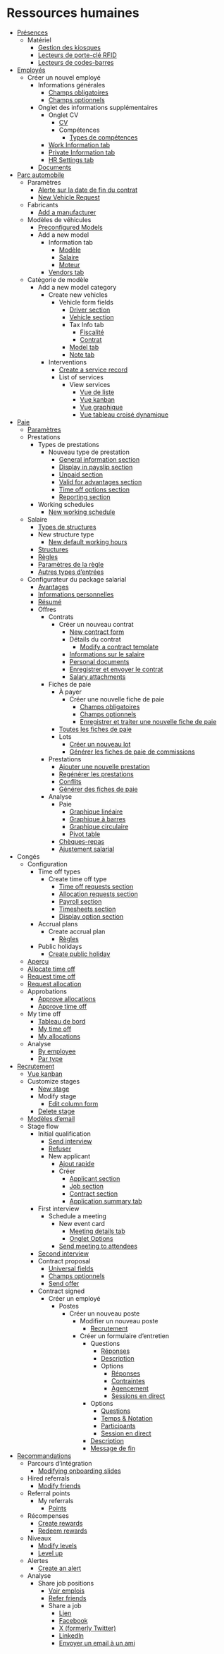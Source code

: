 # Ressources humaines

  * [Présences](hr/attendances.html)
    * Matériel
      * [Gestion des kiosques](hr/attendances/hardware.html#kiosk-management)
      * [Lecteurs de porte-clé RFID](hr/attendances/hardware.html#rfid-key-fob-readers)
      * [Lecteurs de codes-barres](hr/attendances/hardware.html#barcode-scanners)
  * [Employés](hr/employees.html)
    * Créer un nouvel employé
      * Informations générales
        * [Champs obligatoires](hr/employees/new_employee.html#required-fields)
        * [Champs optionnels](hr/employees/new_employee.html#optional-fields)
      * Onglet des informations supplémentaires
        * Onglet CV
          * [CV](hr/employees/new_employee.html#resume)
          * Compétences
            * [Types de compétences](hr/employees/new_employee.html#skill-types)
        * [Work Information tab](hr/employees/new_employee.html#work-information-tab)
        * [Private Information tab](hr/employees/new_employee.html#private-information-tab)
        * [HR Settings tab](hr/employees/new_employee.html#hr-settings-tab)
      * [Documents](hr/employees/new_employee.html#documents)
  * [Parc automobile](hr/fleet.html)
    * Paramètres
      * [Alerte sur la date de fin du contrat](hr/fleet.html#end-date-contract-alert)
      * [New Vehicle Request](hr/fleet.html#new-vehicle-request)
    * Fabricants
      * [Add a manufacturer](hr/fleet.html#add-a-manufacturer)
    * Modèles de véhicules
      * [Preconfigured Models](hr/fleet.html#preconfigured-models)
      * Add a new model
        * Information tab
          * [Modèle](hr/fleet.html#model)
          * [Salaire](hr/fleet.html#salary)
          * [Moteur](hr/fleet.html#engine)
        * [Vendors tab](hr/fleet.html#vendors-tab)
    * Catégorie de modèle
      * Add a new model category
        * Create new vehicles
          * Vehicle form fields
            * [Driver section](hr/fleet/new_vehicle.html#driver-section)
            * [Vehicle section](hr/fleet/new_vehicle.html#vehicle-section)
            * Tax Info tab
              * [Fiscalité](hr/fleet/new_vehicle.html#fiscality)
              * [Contrat](hr/fleet/new_vehicle.html#contract)
            * [Model tab](hr/fleet/new_vehicle.html#model-tab)
            * [Note tab](hr/fleet/new_vehicle.html#note-tab)
        * Interventions
          * [Create a service record](hr/fleet/service.html#create-a-service-record)
          * List of services
            * View services
              * [Vue de liste](hr/fleet/service.html#list-view)
              * [Vue kanban](hr/fleet/service.html#kanban-view)
              * [Vue graphique](hr/fleet/service.html#graph-view)
              * [Vue tableau croisé dynamique](hr/fleet/service.html#pivot-view)
  * [Paie](hr/payroll.html)
    * [Paramètres](hr/payroll.html#settings)
    * Prestations
      * Types de prestations
        * Nouveau type de prestation
          * [General information section](hr/payroll.html#general-information-section)
          * [Display in payslip section](hr/payroll.html#display-in-payslip-section)
          * [Unpaid section](hr/payroll.html#unpaid-section)
          * [Valid for advantages section](hr/payroll.html#valid-for-advantages-section)
          * [Time off options section](hr/payroll.html#time-off-options-section)
          * [Reporting section](hr/payroll.html#reporting-section)
      * Working schedules
        * [New working schedule](hr/payroll.html#new-working-schedule)
    * Salaire
      * [Types de structures](hr/payroll.html#structure-types)
      * New structure type
        * [New default working hours](hr/payroll.html#new-default-working-hours)
      * [Structures](hr/payroll.html#structures)
      * [Règles](hr/payroll.html#rules)
      * [Paramètres de la règle](hr/payroll.html#rule-parameters)
      * [Autres types d’entrées](hr/payroll.html#other-input-types)
    * Configurateur du package salarial
      * [Avantages](hr/payroll.html#advantages)
      * [Informations personnelles](hr/payroll.html#personal-info)
      * [Résumé](hr/payroll.html#resume)
      * Offres
        * Contrats
          * Créer un nouveau contrat
            * [New contract form](hr/payroll/contracts.html#new-contract-form)
            * Détails du contrat
              * [Modify a contract template](hr/payroll/contracts.html#modify-a-contract-template)
            * [Informations sur le salaire](hr/payroll/contracts.html#salary-information)
            * [Personal documents](hr/payroll/contracts.html#personal-documents)
            * [Enregistrer et envoyer le contrat](hr/payroll/contracts.html#save-and-send-the-contract)
            * [Salary attachments](hr/payroll/contracts.html#salary-attachments)
        * Fiches de paie
          * À payer
            * Créer une nouvelle fiche de paie
              * [Champs obligatoires](hr/payroll/payslips.html#required-fields)
              * [Champs optionnels](hr/payroll/payslips.html#optional-fields)
              * [Enregistrer et traiter une nouvelle fiche de paie](hr/payroll/payslips.html#save-and-process-new-payslip)
          * [Toutes les fiches de paie](hr/payroll/payslips.html#all-payslips)
          * Lots
            * [Créer un nouveau lot](hr/payroll/payslips.html#create-a-new-batch)
            * [Générer les fiches de paie de commissions](hr/payroll/payslips.html#generate-commission-payslips)
        * Prestations
          * [Ajouter une nouvelle prestation](hr/payroll/work_entries.html#adding-a-new-work-entry)
          * [Regénérer les prestations](hr/payroll/work_entries.html#regenerate-work-entries)
          * [Conflits](hr/payroll/work_entries.html#conflicts)
          * [Générer des fiches de paie](hr/payroll/work_entries.html#generating-payslips)
        * Analyse
          * Paie
            * [Graphique linéaire](hr/payroll/reporting.html#line-chart)
            * [Graphique à barres](hr/payroll/reporting.html#bar-chart)
            * [Graphique circulaire](hr/payroll/reporting.html#pie-chart)
            * [Pivot table](hr/payroll/reporting.html#pivot-table)
          * [Chèques-repas](hr/payroll/reporting.html#meal-vouchers)
          * [Ajustement salarial](hr/payroll/reporting.html#attachment-of-salary)
  * Congés
    * Configuration
      * Time off types
        * Create time off type
          * [Time off requests section](hr/time_off.html#time-off-requests-section)
          * [Allocation requests section](hr/time_off.html#allocation-requests-section)
          * [Payroll section](hr/time_off.html#payroll-section)
          * [Timesheets section](hr/time_off.html#timesheets-section)
          * [Display option section](hr/time_off.html#display-option-section)
      * Accrual plans
        * Create accrual plan
          * [Règles](hr/time_off.html#rules)
      * Public holidays
        * [Create public holiday](hr/time_off.html#create-public-holiday)
    * [Aperçu](hr/time_off.html#overview)
    * [Allocate time off](hr/time_off.html#allocate-time-off)
    * [Request time off](hr/time_off.html#request-time-off)
    * [Request allocation](hr/time_off.html#request-allocation)
    * Approbations
      * [Approve allocations](hr/time_off.html#approve-allocations)
      * [Approve time off](hr/time_off.html#approve-time-off)
    * My time off
      * [Tableau de bord](hr/time_off.html#dashboard)
      * [My time off](hr/time_off.html#id1)
      * [My allocations](hr/time_off.html#my-allocations)
    * Analyse
      * [By employee](hr/time_off.html#by-employee)
      * [Par type](hr/time_off.html#by-type)
  * [Recrutement](hr/recruitment.html)
    * [Vue kanban](hr/recruitment.html#kanban-view)
    * Customize stages
      * [New stage](hr/recruitment.html#new-stage)
      * Modify stage
        * [Edit column form](hr/recruitment.html#edit-column-form)
      * [Delete stage](hr/recruitment.html#delete-stage)
    * [Modèles d’email](hr/recruitment.html#email-templates)
    * Stage flow
      * Initial qualification
        * [Send interview](hr/recruitment.html#send-interview)
        * [Refuser](hr/recruitment.html#refuse)
        * New applicant
          * [Ajout rapide](hr/recruitment.html#quick-add)
          * Créer
            * [Applicant section](hr/recruitment.html#applicant-section)
            * [Job section](hr/recruitment.html#job-section)
            * [Contract section](hr/recruitment.html#contract-section)
            * [Application summary tab](hr/recruitment.html#application-summary-tab)
      * First interview
        * Schedule a meeting
          * New event card
            * [Meeting details tab](hr/recruitment.html#meeting-details-tab)
            * [Onglet Options](hr/recruitment.html#options-tab)
          * [Send meeting to attendees](hr/recruitment.html#send-meeting-to-attendees)
      * [Second interview](hr/recruitment.html#second-interview)
      * Contract proposal
        * [Universal fields](hr/recruitment.html#universal-fields)
        * [Champs optionnels](hr/recruitment.html#optional-fields)
        * [Send offer](hr/recruitment.html#send-offer)
      * Contract signed
        * Créer un employé
          * Postes
            * Créer un nouveau poste
              * Modifier un nouveau poste
                * [Recrutement](hr/recruitment/new_job.html#recruitment)
              * Créer un formulaire d’entretien
                * Questions
                  * [Réponses](hr/recruitment/new_job.html#answers)
                  * [Description](hr/recruitment/new_job.html#description)
                  * Options
                    * [Réponses](hr/recruitment/new_job.html#id1)
                    * [Contraintes](hr/recruitment/new_job.html#constraints)
                    * [Agencement](hr/recruitment/new_job.html#layout)
                    * [Sessions en direct](hr/recruitment/new_job.html#live-sessions)
                * Options
                  * [Questions](hr/recruitment/new_job.html#id3)
                  * [Temps & Notation](hr/recruitment/new_job.html#time-scoring)
                  * [Participants](hr/recruitment/new_job.html#participants)
                  * [Session en direct](hr/recruitment/new_job.html#live-session)
                * [Description](hr/recruitment/new_job.html#id4)
                * [Message de fin](hr/recruitment/new_job.html#end-message)
  * [Recommandations](hr/referrals.html)
    * Parcours d’intégration
      * [Modifying onboarding slides](hr/referrals.html#modifying-onboarding-slides)
    * Hired referrals
      * [Modify friends](hr/referrals.html#modify-friends)
    * Referral points
      * My referrals
        * [Points](hr/referrals.html#points)
    * Récompenses
      * [Create rewards](hr/referrals.html#create-rewards)
      * [Redeem rewards](hr/referrals.html#redeem-rewards)
    * Niveaux
      * [Modify levels](hr/referrals.html#modify-levels)
      * [Level up](hr/referrals.html#level-up)
    * Alertes
      * [Create an alert](hr/referrals.html#create-an-alert)
    * Analyse
      * Share job positions
        * [Voir emplois](hr/referrals/share_jobs.html#view-jobs)
        * [Refer friends](hr/referrals/share_jobs.html#refer-friends)
        * Share a job
          * [Lien](hr/referrals/share_jobs.html#link)
          * [Facebook](hr/referrals/share_jobs.html#facebook)
          * [X (formerly Twitter)](hr/referrals/share_jobs.html#x-formerly-twitter)
          * [LinkedIn](hr/referrals/share_jobs.html#linkedin)
          * [Envoyer un email à un ami](hr/referrals/share_jobs.html#email-a-friend)

